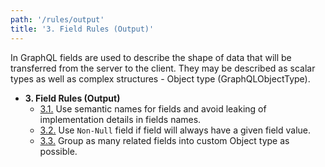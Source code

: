 ```yaml
---
path: '/rules/output'
title: '3. Field Rules (Output)'
---
```


In GraphQL fields are used to describe the shape of data that will be transferred from the server to the client. They may be described as scalar types as well as complex structures - Object type (GraphQLObjectType).

- **3. Field Rules (Output)**
  - [3.1.](./output-semantic-names.md) Use semantic names for fields and avoid leaking of implementation details in fields names.
  - [3.2.](./output-non-null.md) Use `Non-Null` field if field will always have a given field value.
  - [3.3.](./output-grouping.md) Group as many related fields into custom Object type as possible.
